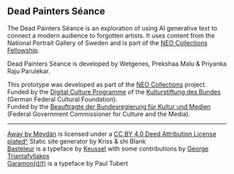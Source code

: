 ## Dead Painters Séance

The Dead Painters Séance is an exploration of using AI generative text to connect a modern audience to forgotten artists.
It uses content from the National Portrait Gallery of Sweden and is part of the [NEO Collections Fellowship](https://www.nationalmuseum.se/en/neo-collections-fellowship).

Dead Painters Séance is developed by Wetgenes, Prekshaa Malu & Priyanka Raju Parulekar.

This prototype was developed as part of the <a href="https://medium.com/neocollections" target="_blank">NEO Collections</a> project.  
Funded by the <a href="https://www.kulturstiftung-des-bundes.de/en/programmes_projects/film_and_new_media/detail/digital_culture.html" target="_blank">Digital Culture Programme</a> of the <a href="https://www.kulturstiftung-des-bundes.de/en" target="_blank">Kulturstiftung des Bundes</a> (German Federal Cultural Foundation).  
Funded by the <a href="https://www.bundesregierung.de/breg-de/bundesregierung/bundeskanzleramt/staatsministerin-fuer-kultur-und-medien" target="_blank">Beauftragte der Bundesregierung für Kultur und Medien</a> (Federal Government Commissioner for Culture and the Media).

-----------------

[Away by Meydän](https://freemusicarchive.org/music/Meydan/Ambient_1860/Away_1569/) is licensed under a [CC BY 4.0 Deed Attribution License](https://creativecommons.org/licenses/by/4.0/)  
[plated^](https://github.com/xriss/plated) Static site generator by Kriss & shi Blank  
[Basteleur](https://gitlab.com/velvetyne/basteleur) is a typeface by [Keussel](http://www.keussel.studio/) with some contributions by [George Triantafyllakos](https://backpacker.gr/about/)  
[Garamon(d/t)](https://fonderie.download/garamondt.html) is a typeface by Paul Tubert
